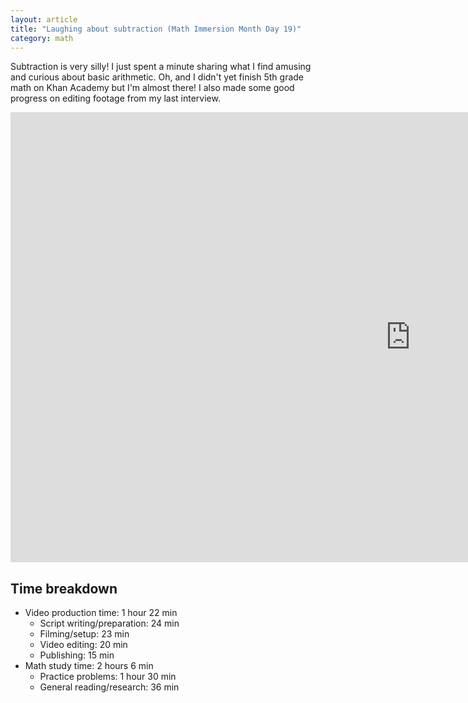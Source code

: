 ```yaml
---
layout: article
title: "Laughing about subtraction (Math Immersion Month Day 19)"
category: math
---
```


Subtraction is very silly! I just spent a minute sharing what I find amusing and curious about basic arithmetic. Oh, and I didn't yet finish 5th grade math on Khan Academy but I'm almost there! I also made some good progress on editing footage from my last interview.

<iframe width="1280" height="720" src="https://www.youtube.com/embed/HRaVT5SLuF0" frameborder="0" allowfullscreen></iframe>

## Time breakdown
- Video production time: 1 hour 22 min
  - Script writing/preparation: 24 min
  - Filming/setup: 23 min
  - Video editing: 20 min
  - Publishing: 15 min
- Math study time: 2 hours 6 min
  - Practice problems: 1 hour 30 min
  - General reading/research: 36 min